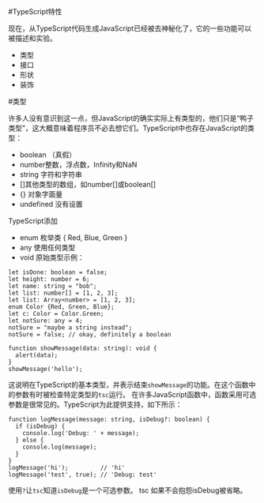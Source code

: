 #TypeScript特性

现在，从TypeScript代码生成JavaScript已经被去神秘化了，它的一些功能可以被描述和实验。

* 类型
* 接口
* 形状
* 装饰

#类型

许多人没有意识到这一点，但JavaScript的确实实际上有类型的，他们只是“鸭子类型”，这大概意味着程序员不必去想它们。TypeScript中也存在JavaScript的类型：

* boolean （真假）
* number整数，浮点数，Infinity和NaN
* string 字符和字符串
* []其他类型的数组，如number[]或boolean[]
* {} 对象字面量
* undefined 没有设置

TypeScript添加

* enum 枚举类 { Red, Blue, Green }
* any  使用任何类型
* void 
原始类型示例：
```
let isDone: boolean = false;
let height: number = 6;
let name: string = "bob";
let list: number[] = [1, 2, 3];
let list: Array<number> = [1, 2, 3];
enum Color {Red, Green, Blue};
let c: Color = Color.Green;
let notSure: any = 4;
notSure = "maybe a string instead";
notSure = false; // okay, definitely a boolean

function showMessage(data: string): void {
  alert(data);
}
showMessage('hello');
```
这说明在TypeScript的基本类型，并表示结束`showMessage`的功能。在这个函数中的参数有时被检查特定类型的`tsc`运行。
在许多JavaScript函数中，函数采用可选参数是很常见的。TypeScript为此提供支持，如下所示：
```
function logMessage(message: string, isDebug?: boolean) {
  if (isDebug) {
    console.log('Debug: ' + message);
  } else {
    console.log(message);
  }
}
logMessage('hi');         // 'hi'
logMessage('test', true); // 'Debug: test'
```
使用`?`让`tsc`知道`isDebug`是一个可选参数。 tsc 如果不会抱怨isDebug被省略。